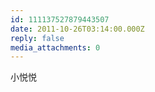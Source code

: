 ```yaml
---
id: 111137527879443507
date: 2011-10-26T03:14:00.000Z
reply: false
media_attachments: 0
---
```


小悦悦 ​​​​

